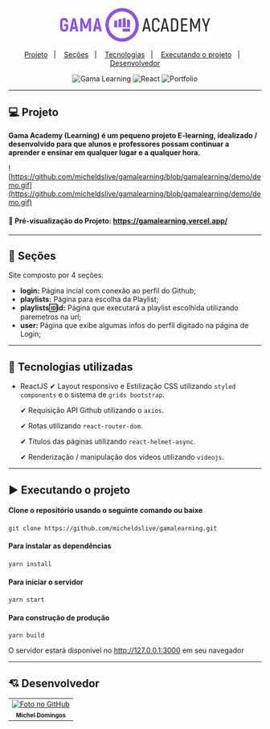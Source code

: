 <p align="center">	
  <img src="https://github.com/micheldslive/gamalearning/blob/gamalearning/src/assets/images/logo-gama.png" width="300" alt="Unform" />
</p>	

<p align="center">
  <a href="#-projeto">Projeto</a>&nbsp;&nbsp;&nbsp;|&nbsp;&nbsp;&nbsp;
  <a href="#-seções">Seções</a>&nbsp;&nbsp;&nbsp;|&nbsp;&nbsp;&nbsp;
  <a href="#-tecnologias-utilizadas">Tecnologias</a>&nbsp;&nbsp;&nbsp;|&nbsp;&nbsp;&nbsp;
  <a href="#%EF%B8%8F-executando-o-projeto">Executando o projeto</a>&nbsp;&nbsp;&nbsp;|&nbsp;&nbsp;&nbsp;
  <a href="#-desenvolvedor">Desenvolvedor</a>
</p>

<p align="center">
  <img alt="Gama Learning" src="https://img.shields.io/static/v1?label=gama&message=learning&color=green&labelColor=grey">
  
  <img alt="React" src="https://img.shields.io/static/v1?label=stack&message=React&color=green&labelColor=grey">
  
  <img alt="Portfolio" src="https://img.shields.io/static/v1?label=portfolio&message=GAMALEARNING&color=green&labelColor=grey">
</p>

---

## 💻 Projeto

**Gama Academy (Learning) é um pequeno projeto E-learning, idealizado / desenvolvido para que alunos e professores possam continuar a aprender e ensinar em qualquer lugar e a qualquer hora.**

![https://github.com/micheldslive/gamalearning/blob/gamalearning/demo/demo.gif](https://github.com/micheldslive/gamalearning/blob/gamalearning/demo/demo.gif)

#### 👀 Pré-visualização do Projeto: https://gamalearning.vercel.app/
---

## 📌 Seções
Site composto por 4 seções:

- **login:** Página incial com conexão ao perfil do Github;
- **playlists:** Página para escolha da Playlist;
- **playlists:id:id:** Página que executará a playlist escolhida utilizando paremetros na url;
- **user:** Página que exibe algumas infos do perfil digitado na página de Login;

---

## 🚀 Tecnologias utilizadas
- ReactJS
     ✔  Layout responsivo e Estilização CSS utilizando `styled components` e o sistema de `grids bootstrap`.

     ✔  Requisição API Github utilizando o `axios`.

     ✔  Rotas utilizando `react-router-dom`.

     ✔  Títulos das páginas utilizando `react-helmet-async`.

    ✔  Renderização / manipulação dos vídeos utilizando `videojs`.

---

## ▶️ Executando o projeto

#### Clone o repositório usando o seguinte comando ou baixe

```
git clone https://github.com/micheldslive/gamalearning.git
```

#### Para instalar as dependências

```
yarn install
```

#### Para iniciar o servidor

```
yarn start
```

#### Para construção de produção

```
yarn build
```

O servidor estará disponível no http://127.0.0.1:3000 em seu navegador

---

## 💘 Desenvolvedor<br>
<table>
  <tr>
    <td align="center">
      <a href="https://github.com/micheldslive">
        <img src="https://avatars.githubusercontent.com/u/55795597?v=4" width="100" alt="Foto no GitHub"/><br>
        <sub>
          <b>Michel Domingos</b>
        </sub>
      </a>
    </td>
  </tr>
</table>
